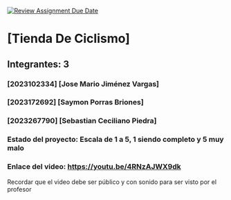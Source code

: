 [![Review Assignment Due Date](https://classroom.github.com/assets/deadline-readme-button-24ddc0f5d75046c5622901739e7c5dd533143b0c8e959d652212380cedb1ea36.svg)](https://classroom.github.com/a/-64Cssly)
# [Tienda De Ciclismo]
## Integrantes: 3
### [2023102334] [Jose Mario Jiménez Vargas]
### [2023172692] [Saymon Porras Briones]
### [2023267790] [Sebastian Ceciliano Piedra]
### Estado del proyecto: Escala de 1 a 5, 1 siendo completo y 5 muy malo
### Enlace del video: https://youtu.be/4RNzAJWX9dk
Recordar que el video debe ser público y con sonido para ser visto por el profesor
